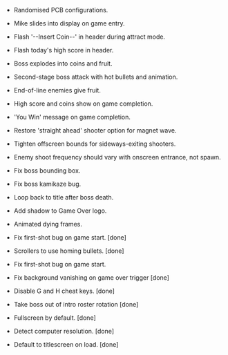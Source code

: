 
* Randomised PCB configurations.
* Mike slides into display on game entry.
* Flash '--Insert Coin--' in header during attract mode.
* Flash today's high score in header.
* Boss explodes into coins and fruit.
* Second-stage boss attack with hot bullets and animation.
* End-of-line enemies give fruit.
* High score and coins show on game completion.
* 'You Win' message on game completion.
* Restore 'straight ahead' shooter option for magnet wave.
* Tighten offscreen bounds for sideways-exiting shooters.
* Enemy shoot frequency should vary with onscreen entrance, not spawn.

* Fix boss bounding box.
* Fix boss kamikaze bug.
* Loop back to title after boss death.
* Add shadow to Game Over logo.
* Animated dying frames.

* Fix first-shot bug on game start. [done]
* Scrollers to use homing bullets. [done]
* Fix first-shot bug on game start.
* Fix background vanishing on game over trigger [done]
* Disable G and H cheat keys. [done]
* Take boss out of intro roster rotation [done]
* Fullscreen by default. [done]
* Detect computer resolution. [done]
* Default to titlescreen on load. [done]

